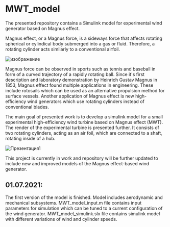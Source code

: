 # MWT_model

The presented repository contains a Simulink model for experimental wind generator based on Magnus effect. 

Magnus effect, or a Magnus force, is a sideways force that affects rotating spherical or cylindical body submerged into a gas or fluid. Therefore, a rotating cylinder acts similarly to a conventional airfoil. 

![изображение](https://user-images.githubusercontent.com/86794870/130794392-5cc4f05f-4f00-4743-b69a-75d328e6cf0b.png)

Magnus force can be observed in sports such as tennis and baseball in form of a curved trajectory of a rapidly rotating ball. Since it's first description and laboratory demonstration by Heinrich Gustav Magnus in 1853, Magnus effect found multiple applications in engineering. These include rotosails which can be used as an alternative propulsion method for surface vessels. Another application of Magnus effect is new high-efficiency wind generators which use rotating cylinders instead of conventional blades.

The main goal of presented work is to develop a simulink model for a small experimental high-efficiency wind turbine based on Magnus effect (MWT). The render of the experimental turbine is presented further. It consists of two rotating cylinders, acting as an air foil, which are connected to a shaft, rotating inside of a hub.

![Презентация1](https://user-images.githubusercontent.com/86794870/130788554-83bad5fa-dce3-4462-9a14-52e391636e3c.png)

This project is currently in work and repository will be further updated to include new and improved models of the Magnus effect-based wind generator.

## 01.07.2021: 
The first version of the model is finished. Model includes aerodynamic and mechanical subsystems.
MWT_model_input.m file contains input parameters for simulation which can be tuned to a current configuration of the wind generator. 
MWT_model_simulink.slx file contains simulink model with different variations of wind and cylinder speeds.


